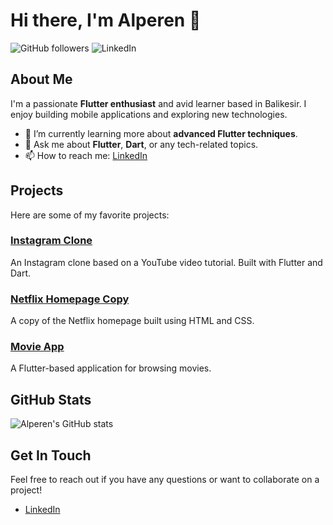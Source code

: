 # Hi there, I'm Alperen 👋

![GitHub followers](https://img.shields.io/github/followers/aalperen-dev?label=Follow&style=social) ![LinkedIn](https://img.shields.io/badge/LinkedIn-Connect-blue?logo=linkedin)

## About Me
I'm a passionate **Flutter enthusiast** and avid learner based in Balikesir. I enjoy building mobile applications and exploring new technologies.

- 🌱 I’m currently learning more about **advanced Flutter techniques**.
- 💬 Ask me about **Flutter**, **Dart**, or any tech-related topics.
- 📫 How to reach me: [LinkedIn](https://www.linkedin.com/in/aalperen)

## Projects
Here are some of my favorite projects:

### [Instagram Clone](https://github.com/aalperen-dev/instagram_app)
An Instagram clone based on a YouTube video tutorial. Built with Flutter and Dart.

### [Netflix Homepage Copy](https://github.com/aalperen-dev/projeNetflix)
A copy of the Netflix homepage built using HTML and CSS.

### [Movie App](https://github.com/aalperen-dev/movie_app)
A Flutter-based application for browsing movies.

## GitHub Stats
![Alperen's GitHub stats](https://github-readme-stats.vercel.app/api?username=aalperen-dev&show_icons=true&theme=radical)

## Get In Touch
Feel free to reach out if you have any questions or want to collaborate on a project!

- [LinkedIn](https://www.linkedin.com/in/aalperen)
